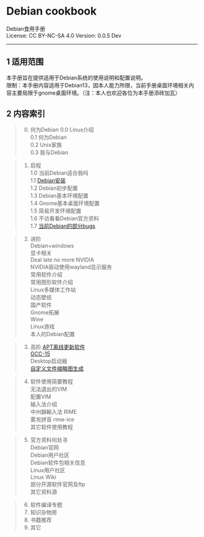 # Debian cookbook

Debian食用手册  
License: CC BY-NC-SA 4.0
Version: 0.0.5 Dev  

---

## 1 适用范围

本手册旨在提供适用于Debian系统的使用说明和配置说明。  
限制：本手册内容适用于Debian13，因本人能力所限，当前手册桌面环境相关内容主要局限于gnome桌面环境。（注：本人也欢迎各位为本手册添砖加瓦）  

## 2 内容索引

<!-- intro -->
> 0. 何为Debian
> 0.0 Linux介绍  
> 0.1 何为Debian  
> 0.2 Unix家族  
> 0.3 我与Debian  

<!-- start -->
> 1. 启程  
> 1.0 当前Debian适合我吗  
> 1.1 [Debian安装](start/install-deb.md)  
> 1.2 Debian初步配置  
> 1.3 Debian基本环境配置  
> 1.4 Gnome基本桌面环境配置  
> 1.5 简易开发环境配置  
> 1.6 不访看看Debian官方资料  
> 1.7 [当前Debian的部分bugs](start/bugs.md)

> 2. 进阶  
> Debian+windows  
> 显卡相关  
> Deal late no more NVIDIA  
> NVIDIA驱动使用wayland显示服务  
> 常用软件介绍  
> 常用图形软件介绍  
> Linux多媒体工作站  
> 动态壁纸  
> 国产软件  
> Gnome拓展  
> Wine  
> Linux游戏  
> 本人的Debian配置  

<!-- hilevel -->
> 3. 高阶
> [APT离线更新软件](hilevel/apt_update_offline.md)  
> [GCC-15](hilevel/gcc.md)  
> Desktop启动器  
> [自定义文件缩略图生成](hilevel/thumbnail.md)  

> 4. 软件使用简要教程  
> 无法退出的VIM  
> 配置VIM  
> 输入法介绍  
> 中州韻輸入法 RIME  
> 雾凇拼音 rime-ice  
> 其它软件使用教程  

> 5. 官方资料何处寻  
> Debian官网  
> Debian用户社区  
> Debian软件包相关信息  
> Linux用户社区  
> Linux Wiki  
> 部分开源软件官网及ftp  
> 其它资料源  

> 6. 软件编译专题
> 7. 知识杂物房
> 8. 书籍推荐
> 9. 其它
